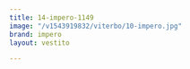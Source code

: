 ```yaml
---
title: 14-impero-1149
image: "/v1543919832/viterbo/10-impero.jpg"
brand: impero
layout: vestito

---
```


